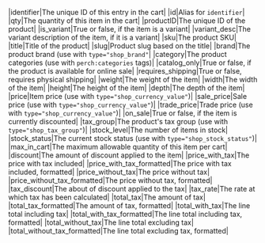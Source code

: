 |identifier|The unique ID of this entry in the cart|
|id|Alias for `identifier`|
|qty|The quantity of this item in the cart|
|productID|The unique ID of the product|
|is_variant|True or false, if the item is a variant|
|variant_desc|The variant description of the item, if it is a variant|
|sku|The product SKU|
|title|Title of the product|
|slug|Product slug based on the title|
|brand|The product brand (use with `type="shop_brand"`|
|category|The product categories (use with `perch:categories` tags)|
|catalog_only|True or false, if the product is available for online sale|
|requires_shipping|True or false, requires physical shipping|
|weight|The weight of the item|
|width|The width of the item|
|height|The height of the item|
|depth|The depth of the item|
|price|Item price (use with `type="shop_currency_value"`)|
|sale_price|Sale price (use with `type="shop_currency_value"`)|
|trade_price|Trade price (use with `type="shop_currency_value"`)|
|on_sale|True or false, if the item is currently discounted|
|tax_group|The product's tax group (use with `type="shop_tax_group"`)|
|stock_level|The number of items in stock|
|stock_status|The current stock status (use with `type="shop_stock_status"`)|
|max_in_cart|The maximum allowable quantity of this item per cart|
|discount|The amount of discount applied to the item|
|price_with_tax|The price with tax included|
|price_with_tax_formatted|The price with tax included, formatted|
|price_without_tax|The price without tax|
|price_without_tax_formatted|The price without tax, formatted|
|tax_discount|The about of discount applied to the tax|
|tax_rate|The rate at which tax has been calculated|
|total_tax|The amount of tax|
|total_tax_formatted|The amount of tax, formatted|
|total_with_tax|The line total including tax|
|total_with_tax_formatted|The line total including tax, formatted|
|total_without_tax|The line total excluding tax|
|total_without_tax_formatted|The line total excluding tax, formatted|
